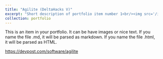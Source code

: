 ```yaml
---
title: "Agilite (DeltaHacks V)"
excerpt: "Short description of portfolio item number 1<br/><img src='/images/projects/agilite_pipeline.jpg'>"
collection: portfolio
---
```


This is an item in your portfolio. It can be have images or nice text. If you name the file .md, it will be parsed as markdown. If you name the file .html, it will be parsed as HTML. 

https://devpost.com/software/agilite
